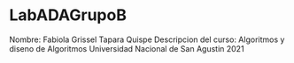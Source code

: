 # LabADAGrupoB

Nombre: Fabiola Grissel Tapara Quispe
Descripcion del curso: Algoritmos y diseno de Algoritmos
Universidad Nacional de San Agustin 2021
